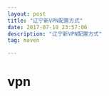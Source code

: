 ```yaml
---
layout: post
title: "辽宁新VPN配置方式"
date: 2017-07-19 23:57:06 
description: "辽宁新VPN配置方式"
tag: maven

---
```


# vpn
